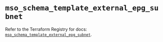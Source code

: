 # `mso_schema_template_external_epg_subnet`

Refer to the Terraform Registry for docs: [`mso_schema_template_external_epg_subnet`](https://registry.terraform.io/providers/ciscodevnet/mso/1.5.3/docs/resources/schema_template_external_epg_subnet).
